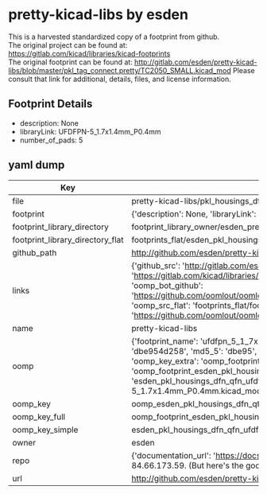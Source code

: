 # pretty-kicad-libs by esden  
This is a harvested standardized copy of a footprint from github.  
The original project can be found at:  
https://gitlab.com/kicad/libraries/kicad-footprints  
The original footprint can be found at:
http://gitlab.com/esden/pretty-kicad-libs/blob/master/pkl_tag_connect.pretty/TC2050_SMALL.kicad_mod
Please consult that link for additional, details, files, and license information.  
## Footprint Details
* description: None  
* libraryLink: UFDFPN-5_1.7x1.4mm_P0.4mm  
* number_of_pads: 5  
## yaml dump  
| Key | Value |  
| --- | --- |  
| file | pretty-kicad-libs/pkl_housings_dfn_qfn.pretty/UFDFPN-5_1.7x1.4mm_P0.4mm.kicad_mod |  
| footprint | {'description': None, 'libraryLink': 'UFDFPN-5_1.7x1.4mm_P0.4mm', 'number_of_pads': 5} |  
| footprint_library_directory | footprint_library_owner/esden_pretty-kicad-libs |  
| footprint_library_directory_flat | footprints_flat/esden_pkl_housings_dfn_qfn_ufdfpn_5_1_7x1_4mm_p0_4mm/working |  
| github_path | http://github.com/esden/pretty-kicad-libs/blob/master/pkl_housings_dfn_qfn.pretty/UFDFPN-5_1.7x1.4mm_P0.4mm.kicad_mod |  
| links | {'github_src': 'http://gitlab.com/esden/pretty-kicad-libs/blob/master/pkl_tag_connect.pretty/TC2050_SMALL.kicad_mod', 'github_src_repo': 'https://gitlab.com/kicad/libraries/kicad-footprints', 'oomp_bot': 'footprints/esden_pkl_housings_dfn_qfn_ufdfpn_5_1_7x1_4mm_p0_4mm/working', 'oomp_bot_github': 'https://github.com/oomlout/oomlout_oomp_footprint_bot/tree/main/footprints/esden_pkl_housings_dfn_qfn_ufdfpn_5_1_7x1_4mm_p0_4mm/working', 'oomp_src_flat': 'footprints_flat/footprints_flat/esden_pkl_housings_dfn_qfn_ufdfpn_5_1_7x1_4mm_p0_4mm/working', 'oomp_src_flat_github': 'https://github.com/oomlout/oomlout_oomp_footprint_src/tree/main/footprints_flat/esden_pkl_housings_dfn_qfn_ufdfpn_5_1_7x1_4mm_p0_4mm/working'} |  
| name | pretty-kicad-libs |  
| oomp | {'footprint_name': 'ufdfpn_5_1_7x1_4mm_p0_4mm', 'library_name': 'pkl_housings_dfn_qfn', 'md5': 'dbe954d2586b66df70e9de4d1d7cd052', 'md5_10': 'dbe954d258', 'md5_5': 'dbe95', 'md5_6': 'dbe954', 'oomp_key': 'oomp_esden_pkl_housings_dfn_qfn_ufdfpn_5_1_7x1_4mm_p0_4mm', 'oomp_key_extra': 'oomp_footprint_esden_pkl_housings_dfn_qfn_ufdfpn_5_1_7x1_4mm_p0_4mm', 'oomp_key_full': 'oomp_footprint_esden_pkl_housings_dfn_qfn_ufdfpn_5_1_7x1_4mm_p0_4mm_dbe954', 'oomp_key_simple': 'esden_pkl_housings_dfn_qfn_ufdfpn_5_1_7x1_4mm_p0_4mm', 'original_filename': 'pretty-kicad-libs/pkl_housings_dfn_qfn.pretty/UFDFPN-5_1.7x1.4mm_P0.4mm.kicad_mod', 'owner_name': 'esden'} |  
| oomp_key | oomp_esden_pkl_housings_dfn_qfn_ufdfpn_5_1_7x1_4mm_p0_4mm |  
| oomp_key_full | oomp_footprint_esden_pkl_housings_dfn_qfn_ufdfpn_5_1_7x1_4mm_p0_4mm |  
| oomp_key_simple | esden_pkl_housings_dfn_qfn_ufdfpn_5_1_7x1_4mm_p0_4mm |  
| owner | esden |  
| repo | {'documentation_url': 'https://docs.github.com/rest/overview/resources-in-the-rest-api#rate-limiting', 'message': "API rate limit exceeded for 84.66.173.59. (But here's the good news: Authenticated requests get a higher rate limit. Check out the documentation for more details.)"} |  
| url | http://github.com/esden/pretty-kicad-libs |  

